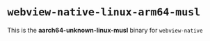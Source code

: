 # `webview-native-linux-arm64-musl`

This is the **aarch64-unknown-linux-musl** binary for `webview-native`
